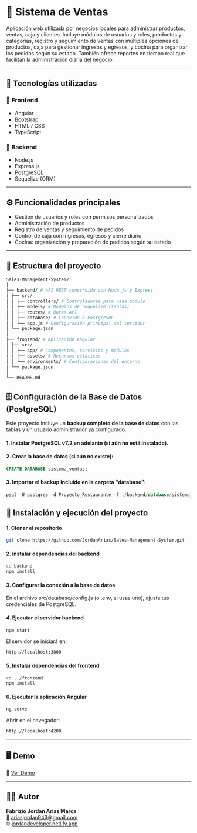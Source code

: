 # 🧾 Sistema de Ventas

Aplicación web utilizada por negocios locales para administrar productos, ventas, caja y clientes. Incluye módulos de usuarios y roles, productos y categorías, registro y seguimiento de ventas con múltiples opciones de productos, caja para gestionar ingresos y egresos, y cocina para organizar los pedidos según su estado. También ofrece reportes en tiempo real que facilitan la administración diaria del negocio.

---

## 🚀 Tecnologías utilizadas

### 🔹 Frontend
- Angular  
- Bootstrap  
- HTML / CSS  
- TypeScript  

### 🔹 Backend
- Node.js  
- Express.js  
- PostgreSQL  
- Sequelize (ORM)  

---

## ⚙️ Funcionalidades principales

- Gestión de usuarios y roles con permisos personalizados  
- Administración de productos 
- Registro de ventas y seguimiento de pedidos  
- Control de caja con ingresos, egresos y cierre diario   
- Cocina: organización y preparación de pedidos según su estado  

---

## 🧩 Estructura del proyecto

```bash
Sales-Management-System/
│
├── backend/ # API REST construida con Node.js y Express
│ ├── src/
│ │ ├── controllers/ # Controladores para cada módulo
│ │ ├── models/ # Modelos de Sequelize (tablas)
│ │ ├── routes/ # Rutas API
│ │ ├── database/ # Conexión a PostgreSQL
│ │ └── app.js # Configuración principal del servidor
│ └── package.json
│
├── frontend/ # Aplicación Angular
│ ├── src/
│ │ ├── app/ # Componentes, servicios y módulos
│ │ ├── assets/ # Recursos estáticos
│ │ └── environments/ # Configuraciones del entorno
│ └── package.json
│
└── README.md
```
## 🗄️ Configuración de la Base de Datos (PostgreSQL)
Este proyecto incluye un **backup completo de la base de datos** con las tablas y un usuario administrador ya configurado.

#### 1. Instalar PostgreSQL v7.2 en adelante (si aún no está instalado).
#### 2. Crear la base de datos (si aún no existe):
   ```sql
   CREATE DATABASE sistema_ventas;
  ```
#### 3. Importar el backup incluido en la carpeta "database": 
   ```sql
psql -U postgres -d Proyecto_Restaurante -f ./backend/database/sistema_ventas_backup.sql
  ```
## 🧰 Instalación y ejecución del proyecto
#### 1. Clonar el repositorio
```bash
git clone https://github.com/JordanArias/Sales-Management-System.git
```
#### 2. Instalar dependencias del backend
```bash
cd backend
npm install

```
#### 3. Configurar la conexión a la base de datos
En el archivo src/database/config.js (o .env, si usas uno), ajusta tus credenciales de PostgreSQL.

#### 4. Ejecutar el servidor backend
```bash
npm start
```
El servidor se iniciará en:
```bash
http://localhost:3800
```
#### 5. Instalar dependencias del frontend
```bash
cd ../frontend
npm install
```
#### 6. Ejecutar la aplicación Angular
```bash
ng serve
```
Abrir en el navegador:
```bash
http://localhost:4200
```
---

## 🖥️ Demo
🔗 [Ver Demo](https://youtu.be/VcgF9fBmzpk)

---

## 👨‍💻 Autor
**Fabrizio Jordan Arias Marca**  
📧 ariasjordan943@gmail.com  
🌐 [jordandeveloper.netlify.app](https://jordandeveloper.netlify.app)
